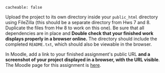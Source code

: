 ```
cacheable: false
```

Upload the project to its own directory inside your `public_html` directory using FileZilla (this should be a separate directory from Hws 7 and 8. Duplicate the files from  Hw 8 to work on this one). Be sure that all dependencies are in place and **Double check that your finished work displays properly in a browser online.** The directory should include the completed `README.txt`, which should also be viewable in the browser.

In Moodle, add a link to your finished assignment's public URL **and a screenshot of your project displayed in a browser, with the URL visible**.
The Moodle page for this assignment is [here](https://moodle.pugetsound.edu/moodle/mod/assign/view.php?id=340423).
